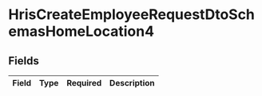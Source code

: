 # HrisCreateEmployeeRequestDtoSchemasHomeLocation4


## Fields

| Field       | Type        | Required    | Description |
| ----------- | ----------- | ----------- | ----------- |